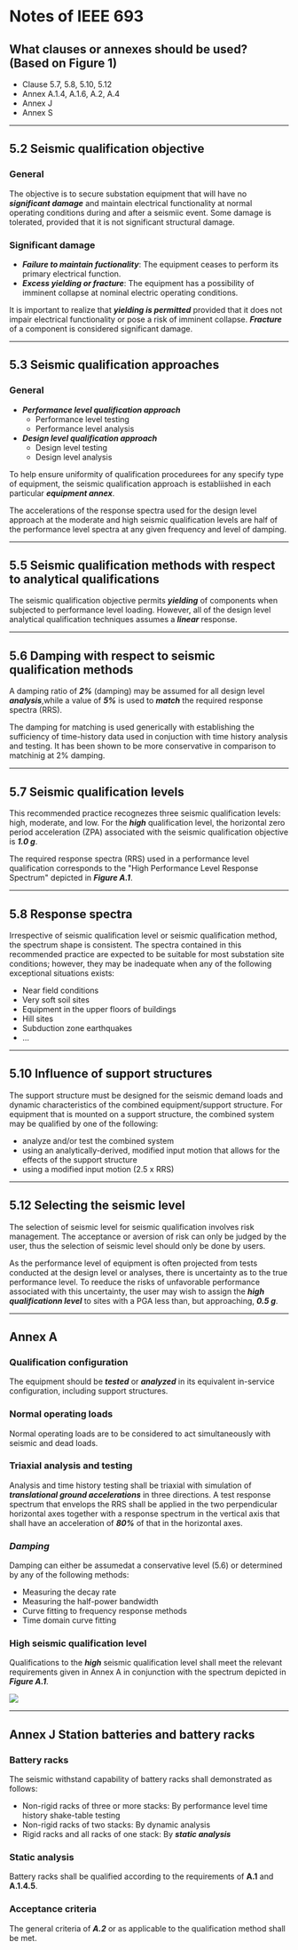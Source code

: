 # Notes of IEEE 693

## What clauses or annexes should be used? (Based on Figure 1)

- Clause 5.7, 5.8, 5.10, 5.12
- Annex A.1.4, A.1.6, A.2, A.4
- Annex J
- Annex S

---

## 5.2 Seismic qualification objective

### **General**

The objective is to secure substation equipment that will have no 
***significant damage*** and maintain electrical functionality at
normal operating conditions during and after a seismiic event.
Some damage is tolerated, provided that it is not significant
structural damage.


### **Significant damage**

- ***Failure to maintain fuctionality***: The equipment ceases to perform its primary electrical function.
- ***Excess yielding or fracture***: The equipment has a possibility of imminent collapse at nominal electric operating conditions.

It is important to realize that ***yielding is permitted*** provided
that it does not impair electrical functionality or pose a risk of
imminent collapse. ***Fracture*** of a component is considered 
significant damage.

---

## 5.3 Seismic qualification approaches

### **General**

- ***Performance level qualification approach***
  - Performance level testing
  - Performance level analysis
- ***Design level qualification approach***
  - Design level testing
  - Design level analysis

To help ensure uniformity of qualification procedurees for any specify
type of equipment, the seismic qualification approach is establiished
in each particular ***equipment annex***.

The accelerations of the response spectra used for the design level
approach at the moderate and high seismic qualification levels are 
half of the performance level spectra at any given frequency and level 
of damping.

---

## 5.5 Seismic qualification methods with respect to analytical qualifications

The seismic qualification objective permits ***yielding*** of 
components when subjected to performance level loading. However, 
all of the design level analytical qualification techniques assumes
a ***linear*** response.

---

## 5.6 Damping with respect to seismic qualification methods

A damping ratio of ***2%*** (damping) may be assumed for all design
level ***analysis***,while a value of ***5%*** is used to ***match*** 
the required response spectra (RRS). 

The damping for matching is used generically with establishing 
the sufficiency of time-history data used in conjuction with time 
history analysis and testing. It has been shown to be more 
conservative in comparison to matchinig at 2% damping.

---

## 5.7 Seismic qualification levels

This recommended practice recognezes three seismic qualification 
levels: high, moderate, and low. For the ***high*** qualification 
level, the horizontal zero period acceleration (ZPA) associated with 
the seismic qualification objective is ***1.0 g***.

The required response spectra (RRS) used in a performance level 
qualification corresponds to the "High Performance Level 
Response Spectrum" depicted in ***Figure A.1***.

---

## 5.8 Response spectra

Irrespective of seismic qualification level or seismic qualification 
method, the spectrum shape is consistent. The spectra contained in 
this recommended practice are expected to be suitable for most 
substation site conditions; however, they may be inadequate when any of 
the following exceptional situations exists:

- Near field conditions
- Very soft soil sites
- Equipment in the upper floors of buildings
- Hill sites
- Subduction zone earthquakes
- ...

---

## 5.10 Influence of support structures

The support structure must be designed for the seismic demand loads 
and dynamic characteristics of the combined equipment/support
structure. For equipment that is mounted on a support structure, 
the combined system may be qualified by one of the following:

- analyze and/or test the combined system
- using an analytically-derived, modified input motion that allows for the effects of the support structure
- using a modified input motion (2.5 x RRS)

---

## 5.12 Selecting the seismic level

The selection of seismic level for seismic qualification involves
risk management. The acceptance or aversion of risk can only
be judged by the user, thus the selection of seismic level should
only be done by users.

As the performance level of equipment is often projected from tests
conducted at the design level or analyses, there is uncertainty as to 
the true performance level. To reeduce the risks of unfavorable 
performance associated with this uncertainty, the user may wish
to assign the ***high qualificationn level*** to sites with a PGA
less than, but approaching, ***0.5 g***.

---

## Annex A

### **Qualification configuration**

The equipment should be ***tested*** or ***analyzed*** in its 
equivalent in-service configuration, including support structures.

### **Normal operating loads**

Normal operating loads are to be considered to act simultaneously 
with seismic and dead loads.

### **Triaxial analysis and testing**

Analysis and time history testing shall be triaxial with simulation
of ***translational ground accelerations*** in three directions. A 
test response spectrum that envelops the RRS shall be applied in the
two perpendicular horizontal axes together with a response spectrum 
in the vertical axis that shall have an acceleration of ***80%*** 
of that in the horizontal axes.

### ***Damping***

Damping can either be assumedat a conservative level (5.6) or 
determined by any of the following methods:

- Measuring the decay rate
- Measuring the half-power bandwidth
- Curve fitting to frequency response methods
- Time domain curve fitting

### **High seismic qualification level**

Qualifications to the ***high*** seismic qualification level shall
meet the relevant requirements given in Annex A in conjunction with 
the spectrum depicted in ***Figure A.1***.

![](../img/ieee-693-notes/required-response-spectrum.png)




---

## Annex J Station batteries and battery racks

### **Battery racks**

The seismic withstand capability of battery racks shall demonstrated
as follows:

- Non-rigid racks of three or more stacks: By performance level time history shake-table testing
- Non-rigid racks of two stacks: By dynamic analysis
- Rigid racks and all racks of one stack: By ***static analysis***

### **Static analysis**

Battery racks shall be qualified according to the requirements of
**A.1** and **A.1.4.5**.

### **Acceptance criteria**

The general criteria of ***A.2*** or as applicable to the 
qualification method shall be met.
